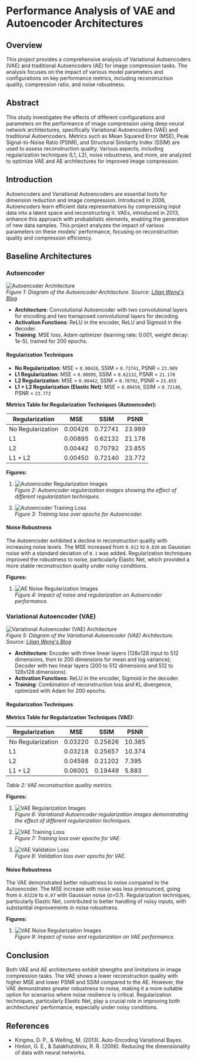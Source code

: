 # Performance Analysis of VAE and Autoencoder Architectures

## Overview

This project provides a comprehensive analysis of Variational Autoencoders (VAE) and traditional Autoencoders (AE) for image compression tasks. The analysis focuses on the impact of various model parameters and configurations on key performance metrics, including reconstruction quality, compression ratio, and noise robustness.

## Abstract

This study investigates the effects of different configurations and parameters on the performance of image compression using deep neural network architectures, specifically Variational Autoencoders (VAE) and traditional Autoencoders. Metrics such as Mean Squared Error (MSE), Peak Signal-to-Noise Ratio (PSNR), and Structural Similarity Index (SSIM) are used to assess reconstruction quality. Various aspects, including regularization techniques (L1, L2), noise robustness, and more, are analyzed to optimize VAE and AE architectures for improved image compression.

## Introduction

Autoencoders and Variational Autoencoders are essential tools for dimension reduction and image compression. Introduced in 2006, Autoencoders learn efficient data representations by compressing input data into a latent space and reconstructing it. VAEs, introduced in 2013, enhance this approach with probabilistic elements, enabling the generation of new data samples. This project analyzes the impact of various parameters on these models' performance, focusing on reconstruction quality and compression efficiency.

## Baseline Architectures

### Autoencoder

![Autoencoder Architecture](https://lilianweng.github.io/posts/2018-08-12-vae/autoencoder-architecture.png)  
*Figure 1: Diagram of the Autoencoder Architecture. Source: [Lilian Weng's Blog](https://lilianweng.github.io/posts/2018-08-12-vae/autoencoder-architecture.png)*

- **Architecture**: Convolutional Autoencoder with two convolutional layers for encoding and two transposed convolutional layers for decoding.
- **Activation Functions**: ReLU in the encoder, ReLU and Sigmoid in the decoder.
- **Training**: MSE loss, Adam optimizer (learning rate: 0.001, weight decay: 1e-5), trained for 200 epochs.

#### Regularization Techniques

- **No Regularization**: MSE = `0.00426`, SSIM = `0.72741`, PSNR = `23.989`
- **L1 Regularization**: MSE = `0.00895`, SSIM = `0.62132`, PSNR = `21.178`
- **L2 Regularization**: MSE = `0.00442`, SSIM = `0.70792`, PSNR = `23.855`
- **L1 + L2 Regularization (Elastic Net)**: MSE = `0.00450`, SSIM = `0.72140`, PSNR = `23.772`

**Metrics Table for Regularization Techniques (Autoencoder):**

| Regularization  | MSE   | SSIM   | PSNR  |
|-----------------|-------|--------|-------|
| No Regularization | 0.00426 | 0.72741 | 23.989 |
| L1               | 0.00895 | 0.62132 | 21.178 |
| L2               | 0.00442 | 0.70792 | 23.855 |
| L1 + L2          | 0.00450 | 0.72140 | 23.772 |

**Figures:**

1. ![Autoencoder Regularization Images](Figures/AE_reg_images2.png)  
   *Figure 2: Autoencoder regularization images showing the effect of different regularization techniques.*

2. ![Autoencoder Training Loss](Figures/AE_loss.png)  
   *Figure 3: Training loss over epochs for Autoencoder.*

#### Noise Robustness

The Autoencoder exhibited a decline in reconstruction quality with increasing noise levels. The MSE increased from `0.012` to `0.020` as Gaussian noise with a standard deviation of `0.1` was added. Regularization techniques improved the robustness to noise, particularly Elastic Net, which provided a more stable reconstruction quality under noisy conditions.

**Figures:**

1. ![AE Noise Regularization Images](Figures/AE_noise_reg_images.png)  
   *Figure 4: Impact of noise and regularization on Autoencoder performance.*

### Variational Autoencoder (VAE)

![Variational Autoencoder (VAE) Architecture](https://lilianweng.github.io/posts/2018-08-12-vae/vae-gaussian.png)  
*Figure 5: Diagram of the Variational Autoencoder (VAE) Architecture. Source: [Lilian Weng's Blog](https://lilianweng.github.io/posts/2018-08-12-vae/vae-gaussian.png)*

- **Architecture**: Encoder with three linear layers (128x128 input to 512 dimensions, then to 200 dimensions for mean and log variance); Decoder with two linear layers (200 to 512 dimensions and 512 to 128x128 dimensions).
- **Activation Functions**: ReLU in the encoder, Sigmoid in the decoder.
- **Training**: Combination of reconstruction loss and KL divergence, optimized with Adam for 200 epochs.

#### Regularization Techniques

**Metrics Table for Regularization Techniques (VAE):**

| Regularization  | MSE    | SSIM   | PSNR  |
|-----------------|--------|--------|-------|
| No Regularization | 0.03220 | 0.25626 | 10.385 |
| L1              | 0.03218 | 0.25657 | 10.374 |
| L2              | 0.04598 | 0.21202 | 7.395  |
| L1 + L2         | 0.06001 | 0.19449 | 5.883  |

*Table 2: VAE reconstruction quality metrics.*

**Figures:**

1. ![VAE Regularization Images](Figures/vae_reg_images_2.png)  
   *Figure 6: Variational Autoencoder regularization images demonstrating the effect of different regularization techniques.*

2. ![VAE Training Loss](Figures/VAE_train_loss.png)  
   *Figure 7: Training loss over epochs for VAE.*

3. ![VAE Validation Loss](Figures/VAE_val_loss.png)  
   *Figure 8: Validation loss over epochs for VAE.*

#### Noise Robustness

The VAE demonstrated better robustness to noise compared to the Autoencoder. The MSE increase with noise was less pronounced, going from `0.03220` to `0.07` with Gaussian noise (σ=0.1). Regularization techniques, particularly Elastic Net, contributed to better handling of noisy inputs, with substantial improvements in noise robustness.

**Figures:**

1. ![VAE Noise Regularization Images](Figures/VAE_noise_reg_images.png)  
   *Figure 9: Impact of noise and regularization on VAE performance.*

## Conclusion

Both VAE and AE architectures exhibit strengths and limitations in image compression tasks. The VAE shows a lower reconstruction quality with higher MSE and lower PSNR and SSIM compared to the AE. However, the VAE demonstrates greater robustness to noise, making it a more suitable option for scenarios where noise resilience is critical. Regularization techniques, particularly Elastic Net, play a crucial role in improving both architectures' performance, especially under noisy conditions.

## References

- Kingma, D. P., & Welling, M. (2013). Auto-Encoding Variational Bayes.
- Hinton, G. E., & Salakhutdinov, R. R. (2006). Reducing the dimensionality of data with neural networks.
